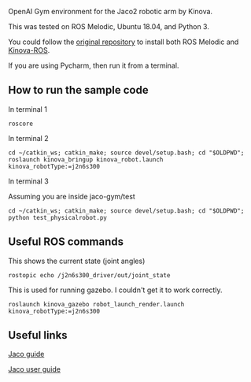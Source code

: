 OpenAI Gym environment for the Jaco2 robotic arm by Kinova.

This was tested on ROS Melodic, Ubuntu 18.04, and Python 3.

You could follow the [original repository](https://github.com/PierreExeter/jaco-gym/) to install both ROS Melodic and [Kinova-ROS](https://github.com/Kinovarobotics/kinova-ros).

If you are using Pycharm, then run it from a terminal.


## How to run the sample code

In terminal 1

```
roscore
```

In terminal 2

```
cd ~/catkin_ws; catkin_make; source devel/setup.bash; cd "$OLDPWD";
roslaunch kinova_bringup kinova_robot.launch kinova_robotType:=j2n6s300
```

In terminal 3

Assuming you are inside jaco-gym/test

```
cd ~/catkin_ws; catkin_make; source devel/setup.bash; cd "$OLDPWD";
python test_physicalrobot.py
```

## Useful ROS commands

This shows the current state (joint angles)
```
rostopic echo /j2n6s300_driver/out/joint_state
```

This is used for running gazebo. I couldn't get it to work correctly.

```
roslaunch kinova_gazebo robot_launch_render.launch kinova_robotType:=j2n6s300
```

## Useful links

[Jaco guide](https://usermanual.wiki/Pdf/JACOC2B26DOFAdvancedSpecificationGuide.1434949807.pdf)

[Jaco user guide](https://assistive.kinovarobotics.com/uploads/EN-UG-007-Jaco-user-guide-R05.pdf)
